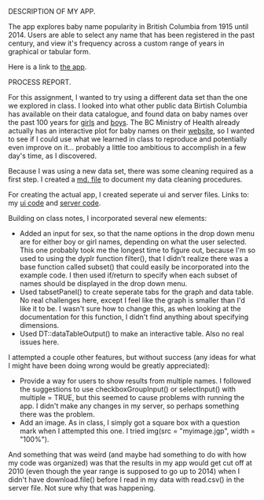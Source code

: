DESCRIPTION OF MY APP.

The app explores baby name popularity in British Columbia from 1915 until 2014. Users are able to select any name that has been registered in the past century, and view it's frequency across a custom range of years in graphical or tabular form.

Here is a link to [the app](https://vmichalowski.shinyapps.io/baby_names_app/).

PROCESS REPORT.

For this assignment, I wanted to try using a different data set than the one we explored in class. I looked into what other public data Birtish Columbia has available on their data catalogue, and found data on baby names over the past 100 years for [girls](https://catalogue.data.gov.bc.ca/dataset/most-popular-girl-names-for-the-past-100-years) and [boys](https://catalogue.data.gov.bc.ca/dataset/most-popular-boys-names-for-the-past-100-years). The BC Ministry of Health already actually has an interactive plot for baby names on their [website](https://www.health.gov.bc.ca/vs//babynames/), so I wanted to see if I could use what we learned in class to reproduce and potentially even improve on it... probably a little too ambitious to accomplish in a few day's time, as I discovered.

Because I was using a new data set, there was some cleaning required as a first step. I created a [md. file](https://github.com/vmichalowski/STAT545-hw-Michalowski-Victoria/blob/master/hw08%20-%20building%20shiny%20apps/hw08.md) to document my data cleaning procedures.

For creating the actual app, I created seperate ui and server files. Links to: my [ui code](https://github.com/vmichalowski/STAT545-hw-Michalowski-Victoria/blob/master/hw08%20-%20building%20shiny%20apps/ui%20and%20server%20folder/ui.R) and [server code](https://github.com/vmichalowski/STAT545-hw-Michalowski-Victoria/blob/master/hw08%20-%20building%20shiny%20apps/ui%20and%20server%20folder/server.R).

Building on class notes, I incorporated several new elements:

- Added an input for sex, so that the name options in the drop down menu are for either boy or girl names, depending on what the user selected. This one probably took me the longest time to figure out, because I'm so used to using the dyplr function filter(), that I didn't realize there was a base function called subset() that could easily be incorporated into the example code. I then used if/return to specify when each subset of names should be displayed in the drop down menu.
- Used tabsetPanel() to create seperate tabs for the graph and data table. No real challenges here, except I feel like the graph is smaller than I'd like it to be. I wasn't sure how to change this, as when looking at the documentation for this function, I didn't find anything about specifying dimensions.
- Used DT::dataTableOutput() to make an interactive table. Also no real issues here.

I attempted a couple other features, but without success (any ideas for what I might have been doing wrong would be greatly appreciated):

- Provide a way for users to show results from multiple names. I followed the suggestions to use checkboxGroupInput() or selectInput() with multiple = TRUE, but this seemed to cause problems with running the app. I didn't make any changes in my server, so perhaps something there was the problem.
- Add an image. As in class, I simply got a square box with a question mark when I attempted this one. I tried img(src = "myimage.jgp", width = "100%").

And something that was weird (and maybe had something to do with how my code was organized) was that the results in my app would get cut off at 2010 (even though the year range is supposed to go up to 2014) when I didn't have download.file() before I read in my data with read.csv() in the server file. Not sure why that was happening.

